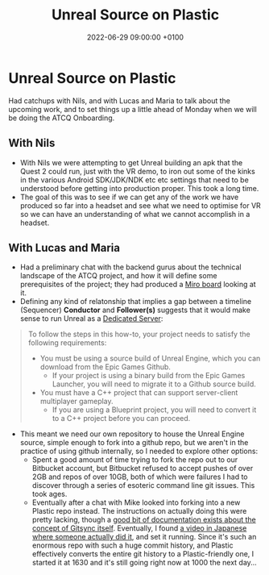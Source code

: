 ﻿---
layout: post 
title:  "Unreal Source on Plastic"
date:   2022-06-29 09:00:00 +0100 
categories: [unreal, sweet-dreams, atcq]
---

# Unreal Source on Plastic

Had catchups with Nils, and with Lucas and Maria to talk about the upcoming work, and to set things up a little ahead of Monday when we will be doing the ATCQ Onboarding.

## With Nils

- With Nils we were attempting to get Unreal building an apk that the Quest 2 could run, just with the VR demo, to iron out some of the kinks in the various Android SDK/JDK/NDK etc etc settings that need to be understood before getting into production proper. This took a long time.
- The goal of this was to see if we can get any of the work we have produced so far into a headset and see what we need to optimise for VR so we can have an understanding of what we cannot accomplish in a headset.

## With Lucas and Maria

- Had a preliminary chat with the backend gurus about the technical landscape of the ATCQ project, and how it will define some prerequisites of the project; they had produced a [Miro board](https://miro.com/app/board/uXjVOpo50DA=/) looking at it.
- Defining any kind of relatonship that implies a gap between a timeline (Sequencer) **Conductor** and **Follower(s)** suggests that it would make sense to run Unreal as a [Dedicated Server](https://docs.unrealengine.com/5.0/en-US/setting-up-dedicated-servers-in-unreal-engine/):

> To follow the steps in this how-to, your project needs to satisfy the following requirements:
> - You must be using a source build of Unreal Engine, which you can download from the Epic Games Github.
>   - If your project is using a binary build from the Epic Games Launcher, you will need to migrate it to a Github source build.
> - You must have a C++ project that can support server-client multiplayer gameplay.
>   - If you are using a Blueprint project, you will need to convert it to a C++ project before you can proceed.



- This meant we need our own repository to house the Unreal Engine source, simple enough to fork into a github repo, but we aren't in the practice of using github internally, so I needed to explore other options:
  - Spent a good amount of time trying to fork the repo out to our Bitbucket account, but Bitbucket refused to accept pushes of over 2GB and repos of over 10GB, both of which were failures I had to discover through a series of esoteric command line git issues. This took ages.
  - Eventually after a chat with Mike looked into forking into a new Plastic repo instead. The instructions on actually doing this were pretty lacking, though a [good bit of documentation exists about the concept of Gitsync itself](https://www.plasticscm.com/documentation/gitsync/plastic-scm-version-control-gitsync-guide). Eventually, I found [a video in Japanese where someone actually did it](https://youtu.be/B0a3H3_-VKc?t=1229), and set it running. Since it's such an enormous repo with such a huge commit history, and Plastic effectively converts the entire git history to a Plastic-friendly one, I started it at 1630 and it's still going right now at 1000 the next day...   